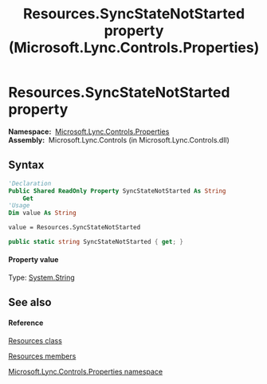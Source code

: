 ﻿---
title: Resources.SyncStateNotStarted property  (Microsoft.Lync.Controls.Properties)
TOCTitle: 'SyncStateNotStarted property '
ms:assetid: P:Microsoft.Lync.Controls.Properties.Resources.SyncStateNotStarted_DI_3_UC_OCS14MrefLyncWPF
ms:mtpsurl: https://msdn.microsoft.com/en-us/library/microsoft.lync.controls.properties.resources.syncstatenotstarted_di_3_uc_ocs14mreflyncwpf(v=office.15)
ms:contentKeyID: 48599701
ms.date: 07/28/2014
mtps_version: v=office.15
f1_keywords:
- Microsoft.Lync.Controls.Properties.Resources.SyncStateNotStarted
dev_langs:
- CSharp
- JScript
- VB
- other
---

# Resources.SyncStateNotStarted property

**Namespace:**  [Microsoft.Lync.Controls.Properties](microsoft-lync-controls-properties-namespace_1.md)  
**Assembly:**  Microsoft.Lync.Controls (in Microsoft.Lync.Controls.dll)

## Syntax

``` vb
'Declaration
Public Shared ReadOnly Property SyncStateNotStarted As String
    Get
'Usage
Dim value As String

value = Resources.SyncStateNotStarted
```

``` csharp
public static string SyncStateNotStarted { get; }
```

#### Property value

Type: [System.String](http://msdn2.microsoft.com/en-us/library/s1wwdcbf)  

## See also

#### Reference

[Resources class](resources-class-microsoft-lync-controls-properties_1.md)

[Resources members](resources-members-microsoft-lync-controls-properties_1.md)

[Microsoft.Lync.Controls.Properties namespace](microsoft-lync-controls-properties-namespace_1.md)


